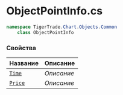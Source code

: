
# ObjectPointInfo.cs
```csharp
namespace TigerTrade.Chart.Objects.Common  
    class ObjectPointInfo
```

### Свойства
| Название | Описание |
| --- | --- |
| [`Time`](./Свойства/Time.md) | *Описание* |
| [`Price`](./Свойства/Price.md) | *Описание* |
